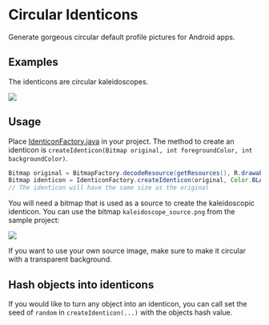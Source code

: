 # Circular Identicons
Generate gorgeous circular default profile pictures for Android apps.

## Examples
The identicons are circular kaleidoscopes.

![](http://i.imgur.com/GtGqFtr.png)

## Usage 

Place [IdenticonFactory.java](https://github.com/therealkilian/circular-identicons/blob/master/app/src/main/java/com/kilianbatzner/identicons/IdenticonFactory.java) in your project. The method to create an identicon is `createIdenticon(Bitmap original, int foregroundColor, int backgroundColor)`. 

```Java
Bitmap original = BitmapFactory.decodeResource(getResources(), R.drawable.kaleidoscope_source);
Bitmap identicon = IdenticonFactory.createIdenticon(original, Color.BLACK, Color.WHITE);
// The identicon will have the same size as the original
```

You will need a bitmap that is used as a source to create the kaleidoscopic identicon. You can use the bitmap `kaleidoscope_source.png` from the sample project:

![](https://raw.githubusercontent.com/therealkilian/circular-identicons/master/app/src/main/res/drawable/kaleidoscope_source.png)

If you want to use your own source image, make sure to make it circular with a transparent background.

## Hash objects into identicons

If you would like to turn any object into an identicon, you can call set the seed of `random` in `createIdenticon(...)` with the objects hash value.
